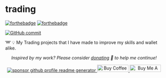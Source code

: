 # trading

[![forthebadge](https://forthebadge.com/images/badges/made-with-python.svg)](https://forthebadge.com) [![forthebadge](https://forthebadge.com/images/badges/for-you.svg)](https://forthebadge.com)

[![GitHub commit](https://img.shields.io/github/last-commit/mpey2953/udacity)](https://github.com/mpey2953/udacity/commits/master)

➿ 💡 My Trading projects that I have made to improve my skills and wallet alike.

<p align="center">
<i>Inspired by my work? Please consider <a href="https://paypal.me/mpey2953/5">donating</a>  💸 to help me continue!</i>
</p>

<p align="center">
<a href="https://www.paypal.me/mpey2953"><img src="https://img.shields.io/badge/support-PayPal-blue?logo=PayPal&style=flat-square&label=Donate" alt="sponsor github profile readme generator"/>
</a>
<a href='https://ko-fi.com/mpey2953' target='_blank'><img height='23' width="100" src='https://cdn.ko-fi.com/cdn/kofi3.png?v=2' alt='Buy Coffee for mpey2953' />
</a>
<a href="https://www.buymeacoffee.com/mpey2953" target="_blank"><img src="https://cdn.buymeacoffee.com/buttons/default-orange.png" alt="Buy Me A Coffee" height="23" width="100" style="border-radius:1px" />
</p>